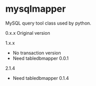 # mysqlmapper
MySQL query tool class used by python.

0.x.x Original version 

1.x.x 
* No transaction version
* Need tabledbmapper 0.0.1

2.1.4
* Need tabledbmapper 0.1.4
